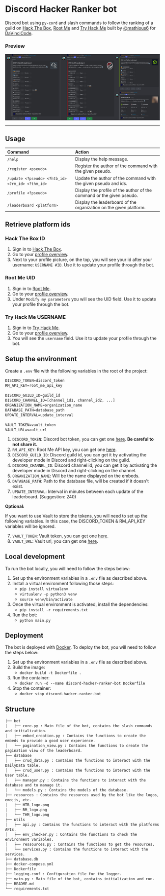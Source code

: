 # Discord Hacker Ranker bot

Discord bot using `py-cord` and slash commands to follow the ranking of a guild
on [Hack The Box](https://www.hackthebox.eu/), [Root Me](https://www.root-me.org/)
and [Try Hack Me](https://tryhackme.com/) built by [@mathious6](https://github.com/Mathious6)
for [DaVinciCode](https://github.com/DaVinciCodeCTF).

### Preview

![Preview](resources/preview.png)

***

## Usage

| Command                                          | Action                                                                |
|:-------------------------------------------------|:----------------------------------------------------------------------|
| `/help`                                          | Display the help message.                                             |
| `/register <pseudo>`                             | Register the author of the command with the given pseudo.             |
| `/update <?pseudo> <?htb_id> <?rm_id> <?thm_id>` | Update the author of the command with the given pseudo and ids.       |
| `/profile <?pseudo>`                             | Display the profile of the author of the command or the given pseudo. |
| `/leaderboard <platform>`                        | Display the leaderboard of the organization on the given platform.    |

## Retrieve platform ids

### Hack The Box ID

1. Sign in to [Hack The Box](https://app.hackthebox.com/login).
2. Go to your [profile overview](https://app.hackthebox.com/profile/overview).
3. Next to your profile picture, on the top, you will see your id after your username: `USERNAME #ID`. Use it to update
   your profile through the bot.

### Root Me UID

1. Sign in to [Root Me](https://www.root-me.org/).
2. Go to your [profile overview](https://www.root-me.org/?page=preferences&lang=en).
3. Under `Modify my parameters` you will see the UID field. Use it to update your profile through the bot.

### Try Hack Me USERNAME

1. Sign in to [Try Hack Me](https://tryhackme.com/login).
2. Go to your [profile overview](https://tryhackme.com/profile).
3. You will see the `username` field. Use it to update your profile through the bot.

## Setup the environment

Create a `.env` file with the following variables in the root of the project:

```
DISCORD_TOKEN=discord_token
RM_API_KEY=root_me_api_key

DISCORD_GUILD_ID=guild_id
DISCORD_CHANNEL_ID=[channel_id1, channel_id2, ...]
ORGANIZATION_NAME=organization_name
DATABASE_PATH=database_path
UPDATE_INTERVAL=update_interval

VAULT_TOKEN=vault_token
VAULT_URL=vault_url
```

1. `DISCORD_TOKEN`: Discord bot token, you can get one [here](https://discord.com/developers/applications). **Be careful
   to not share it.**
2. `RM_API_KEY`: Root Me API key, you can get one [here](https://www.root-me.org/?page=preferences&inc=infos).
3. `DISCORD_GUILD_ID`: Discord guild id, you can get it by activating the developer mode in Discord and right-clicking
   on the guild.
4. `DISCORD_CHANNEL_ID`: Discord channel id, you can get it by activating the developer mode in Discord and
   right-clicking on the channel.
5. `ORGANIZATION_NAME`: Will be the name displayed on the embeds.
6. `DATABASE_PATH`: Path to the database file, will be created if it doesn't exist.
7. `UPDATE_INTERVAL`: Interval in minutes between each update of the leaderboard. (Suggestion: 240)

**Optional:**

If you want to use Vault to store the tokens, you will need to set up the following variables.
In this case, the DISCORD_TOKEN & RM_API_KEY variables will be ignored.

7. `VAULT_TOKEN`: Vault token, you can get one [here](https://vaultproject.io/).
8. `VAULT_URL`: Vault url, you can get one [here](https://vaultproject.io/).

## Local development

To run the bot locally, you will need to follow the steps below:

1. Set up the environment variables in a `.env` file as described above.
2. Install a virtual environment following those steps:
    - ``pip install virtualenv``
    - ``virtualenv -p python3 venv``
    - ``source venv/bin/activate``
3. Once the virtual environment is activated, install the dependencies:
    - ``pip install -r requirements.txt``
4. Run the bot:
    - ``python main.py``

## Deployment

The bot is deployed with [Docker](https://www.docker.com/). To deploy the bot, you will need to follow the steps below:

1. Set up the environment variables in a `.env` file as described above.
2. Build the image:
    - ``docker build -t Dockerfile .``
3. Run the container:
    - ``docker run -d --name discord-hacker-ranker-bot Dockerfile``
4. Stop the container:
    - ``docker stop discord-hacker-ranker-bot``

## Structure

```
├── bot
│   ├── core.py : Main file of the bot, contains the slash commands and initialization.
│   ├── embed_creation.py : Contains the functions to create the embeds to provide a good user experience.
│   └── pagination_view.py : Contains the functions to create the pagination view of the leaderboard.
├── database
│   ├── crud_data.py : Contains the functions to interact with the DailyData table.
│   ├── crud_user.py : Contains the functions to interact with the User table.
│   ├── manager.py : Contains the functions to interact with the database and to manage it.
│   └── models.py : Contains the models of the database.
├── resources : Contains the resources used by the bot like the logos, emojis, etc.
│   ├── HTB_logo.png
│   ├── RM_logo.png
│   └── THM_logo.png
├── utils
│   ├── api.py : Contains the functions to interact with the platforms APIs.
│   ├── env_checker.py : Contains the functions to check the environment variables.
│   ├── ressources.py : Contains the functions to get the resources.
│   └── services.py : Contains the functions to interact with the services.
├── database.db
├── docker-compose.yml
├── Dockerfile
├── logging.conf : Configuration file for the logger.
├── main.py : Main file of the bot, contains initialization and run.
├── README.md
└── requirements.txt
```